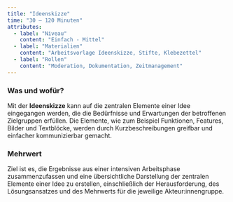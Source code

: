 ```yaml
---
title: "Ideenskizze"
time: "30 – 120 Minuten"
attributes:
  - label: "Niveau"
    content: "Einfach - Mittel"
  - label: "Materialien"
    content: "Arbeitsvorlage Ideenskizze, Stifte, Klebezettel"
  - label: "Rollen"
    content: "Moderation, Dokumentation, Zeitmanagement"
---
```


### Was und wofür?

Mit der **Ideenskizze** kann auf die zentralen Elemente einer Idee eingegangen werden, die die Bedürfnisse und Erwartungen der betroffenen Zielgruppen erfüllen. Die Elemente, wie zum Beispiel Funktionen, Features, Bilder und Textblöcke, werden durch Kurzbeschreibungen greifbar und einfacher kommunizierbar gemacht.

### Mehrwert

Ziel ist es, die Ergebnisse aus einer intensiven Arbeitsphase zusammenzufassen und eine übersichtliche Darstellung der zentralen Elemente einer Idee zu erstellen, einschließlich der Herausforderung, des Lösungsansatzes und des Mehrwerts für die jeweilige Akteur:innengruppe.
